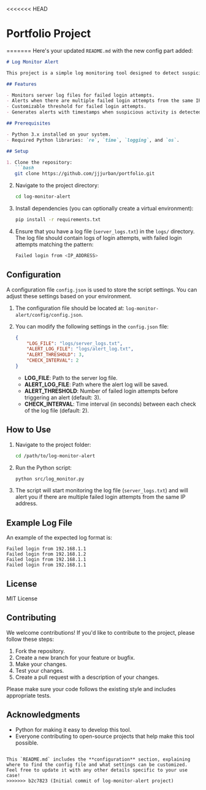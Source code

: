 <<<<<<< HEAD
# Portfolio Project
=======
Here's your updated `README.md` with the new config part added:

```markdown
# Log Monitor Alert

This project is a simple log monitoring tool designed to detect suspicious activity based on failed login attempts in a log file. The tool continuously checks the log file for failed login attempts, and if a certain threshold is exceeded, it triggers an alert by writing to a separate log file.

## Features

- Monitors server log files for failed login attempts.
- Alerts when there are multiple failed login attempts from the same IP address.
- Customizable threshold for failed login attempts.
- Generates alerts with timestamps when suspicious activity is detected.

## Prerequisites

- Python 3.x installed on your system.
- Required Python libraries: `re`, `time`, `logging`, and `os`.

## Setup

1. Clone the repository:
   ```bash
   git clone https://github.com/jjjurban/portfolio.git
   ```

2. Navigate to the project directory:
   ```bash
   cd log-monitor-alert
   ```

3. Install dependencies (you can optionally create a virtual environment):
   ```bash
   pip install -r requirements.txt
   ```

4. Ensure that you have a log file (`server_logs.txt`) in the `logs/` directory. The log file should contain logs of login attempts, with failed login attempts matching the pattern:
   ```bash
   Failed login from <IP_ADDRESS>
   ```

## Configuration

A configuration file `config.json` is used to store the script settings. You can adjust these settings based on your environment.

1. The configuration file should be located at: `log-monitor-alert/config/config.json`.
2. You can modify the following settings in the `config.json` file:

   ```json
   {
       "LOG_FILE": "logs/server_logs.txt",
       "ALERT_LOG_FILE": "logs/alert_log.txt",
       "ALERT_THRESHOLD": 3,
       "CHECK_INTERVAL": 2
   }
   ```

   - **LOG_FILE**: Path to the server log file.
   - **ALERT_LOG_FILE**: Path where the alert log will be saved.
   - **ALERT_THRESHOLD**: Number of failed login attempts before triggering an alert (default: 3).
   - **CHECK_INTERVAL**: Time interval (in seconds) between each check of the log file (default: 2).

## How to Use

1. Navigate to the project folder:
   ```bash
   cd /path/to/log-monitor-alert
   ```

2. Run the Python script:
   ```bash
   python src/log_monitor.py
   ```

3. The script will start monitoring the log file (`server_logs.txt`) and will alert you if there are multiple failed login attempts from the same IP address.

## Example Log File

An example of the expected log format is:
```
Failed login from 192.168.1.1
Failed login from 192.168.1.2
Failed login from 192.168.1.1
Failed login from 192.168.1.1
```

## License

MIT License

## Contributing

We welcome contributions! If you'd like to contribute to the project, please follow these steps:

1. Fork the repository.
2. Create a new branch for your feature or bugfix.
3. Make your changes.
4. Test your changes.
5. Create a pull request with a description of your changes.

Please make sure your code follows the existing style and includes appropriate tests.

## Acknowledgments

- Python for making it easy to develop this tool.
- Everyone contributing to open-source projects that help make this tool possible.
```

This `README.md` includes the **configuration** section, explaining where to find the config file and what settings can be customized. Feel free to update it with any other details specific to your use case!
>>>>>>> b2c7823 (Initial commit of log-monitor-alert project)
